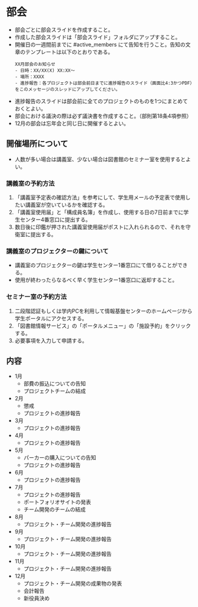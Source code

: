 # 部会
- 部会ごとに部会スライドを作成すること。
- 作成した部会スライドは「部会スライド」フォルダにアップすること。
- 開催日の一週間前までに #active_members にて告知を行うこと。告知の文章のテンプレートは以下のとおりである。
    ```
    XX月部会のお知らせ
    - 日時：XX/XX(X) XX:XX〜
    - 場所：XXXX
    - 進捗報告：各プロジェクトは部会前日までに進捗報告のスライド（画面比4:3かつPDF）をこのメッセージのスレッドにアップしてください。
    ```
- 進捗報告のスライドは部会前に全てのプロジェクトのものを1つにまとめておくとよい。
- 部会における議決の際は必ず議決書を作成すること。（部則第18条4項参照）
- 12月の部会は忘年会と同じ日に開催するとよい。

## 開催場所について
- 人数が多い場合は講義室、少ない場合は図書館のセミナー室を使用するとよい。
### 講義室の予約方法
1. 「講義室予定表の確認方法」を参考にして、学生用メールの予定表で使用したい講義室が空いているかを確認する。
1. 「講義室使用届」と「構成員名簿」を作成し、使用する日の7日前までに学生センター4番窓口に提出する。
1. 数日後に印鑑が押された講義室使用届がポストに入れられるので、それを守衛室に提出する。
### 講義室のプロジェクターの鍵について
- 講義室のプロジェクターの鍵は学生センター1番窓口にて借りることができる。
- 使用が終わったらなるべく早く学生センター1番窓口に返却すること。
### セミナー室の予約方法
1. 二段階認証もしくは学内PCを利用して情報基盤センターのホームページから学生ポータルにアクセスする。
1. 「図書館情報サービス」の「ポータルメニュー」の「施設予約」をクリックする。
1. 必要事項を入力して申請する。

## 内容
- 1月
    - 部費の振込についての告知
    - プロジェクトチームの結成
- 2月
    - 懲戒
    - プロジェクトの進捗報告
- 3月
    - プロジェクトの進捗報告
- 4月
    - プロジェクトの進捗報告
- 5月
    - パーカーの購入についての告知
    - プロジェクトの進捗報告
- 6月
    - プロジェクトの進捗報告
- 7月
    - プロジェクトの進捗報告
    - ポートフォリオサイトの発表
    - チーム開発のチームの結成
- 8月
    - プロジェクト・チーム開発の進捗報告
- 9月
    - プロジェクト・チーム開発の進捗報告
- 10月
    - プロジェクト・チーム開発の進捗報告
- 11月
    - プロジェクト・チーム開発の進捗報告
- 12月
    - プロジェクト・チーム開発の成果物の発表
    - 会計報告
    - 新役員決め
